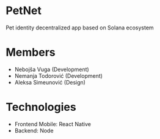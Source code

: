 # PetNet
Pet identity decentralized app based on Solana ecosystem

# Members

- Nebojša Vuga (Development)
- Nemanja Todorović (Development)
- Aleksa Simeunović (Design)

# Technologies

- Frontend Mobile: React Native
- Backend: Node
